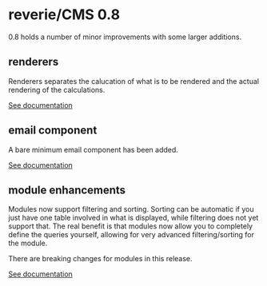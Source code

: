 # reverie/CMS 0.8

0.8 holds a number of minor improvements with some larger additions.

## renderers

Renderers separates the calucation of what is to be rendered and the actual rendering of the calculations.

[See documentation](../reverie/renderer.md)

## email component

A bare minimum email component has been added.

[See documentation](../reverie/email.md)

## module enhancements

Modules now support filtering and sorting. Sorting can be automatic if you just have one table involved in what is displayed, while filtering does not yet support that. The real benefit is that modules now allow you to completely define the queries yourself, allowing for very advanced filtering/sorting for the module.

There are breaking changes for modules in this release.

[See documentation](../reverie/module.md)


